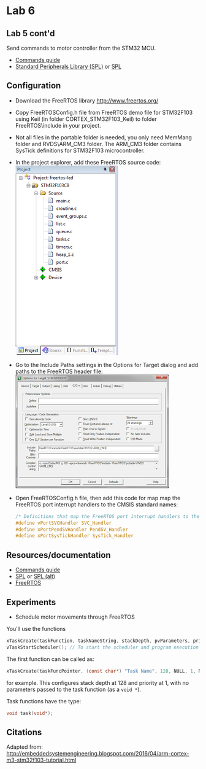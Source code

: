 # Lab 6

## Lab 5 cont'd
Send commands to motor controller from the STM32 MCU.

- [Commands guide][motor]
- [Standard Peripherals Library (SPL)][spl] or [SPL][spl2]

## Configuration
- Download the FreeRTOS library http://www.freertos.org/
- Copy FreeRTOSConfig.h file from FreeRTOS demo file for STM32F103 using Keil (in folder CORTEX_STM32F103_Keil) to folder FreeRTOS\include in your project.
- Not all files in the portable folder is needed, you only need MemMang folder and RVDS\ARM_CM3 folder. The ARM_CM3 folder contains SysTick definitions for STM32F103 microcontroller.
- In the project explorer, add these FreeRTOS source code:  
![Sources to include](./project-explorer.PNG)

- Go to the Include Paths settings in the Options for Target dialog and add paths to the FreeRTOS header file:  
![Sources to include](./compiler-settings.PNG)

- Open FreeRTOSConfig.h file, then add this code for map map the FreeRTOS port interrupt handlers to the CMSIS standard names:
    ```c
    /* Definitions that map the FreeRTOS port interrupt handlers to their CMSIS 2 standard names. */
    #define vPortSVCHandler SVC_Handler
    #define xPortPendSVHandler PendSV_Handler
    #define xPortSysTickHandler SysTick_Handler
    ```

## Resources/documentation
- [Commands guide][motor]
- [SPL][spl] or [SPL (alt)][spl2]
- [FreeRTOS][freertos]

## Experiments
- Schedule motor movements through FreeRTOS

You'll use the functions

```c
xTaskCreate(taskFunction, taskNameString, stackDepth, pvParameters, priority, createdTaskHandle); // To schedule new tasks
vTaskStartScheduler(); // To start the scheduler and program execution (no need for an infinite loop then)
```

The first function can be called as:

```c
xTaskCreate(taskFuncPointer, (const char*) "Task Name", 128, NULL, 1, NULL);
```

for example. This configures stack depth at 128 and priority at 1, with no parameters passed to the task function (as a `void *`).

Task functions have the type:

```c
void task(void*);
```

## Citations
Adapted from: http://embeddedsystemengineering.blogspot.com/2016/04/arm-cortex-m3-stm32f103-tutorial.html

[motor]: https://www.pololu.com/docs/pdf/0J1/TReX.pdf
[spl]: http://stm32.kosyak.info/doc/index.html
[spl2]: https://www.st.com/content/ccc/resource/technical/document/user_manual/59/2d/ab/ad/f8/29/49/d6/DM00023896.pdf/files/DM00023896.pdf/jcr:content/translations/en.DM00023896.pdf
[freertos]: https://www.freertos.org/Documentation/FreeRTOS_Reference_Manual_V10.0.0.pdf